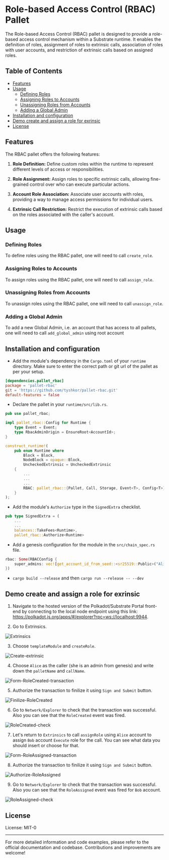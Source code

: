 # Role-based Access Control (RBAC) Pallet

The Role-based Access Control (RBAC) pallet is designed to provide a role-based access control mechanism within a Substrate runtime. It enables the definition of roles, assignment of roles to extrinsic calls, association of roles with user accounts, and restriction of extrinsic calls based on assigned roles.

## Table of Contents
- [Features](#features)
- [Usage](#usage)
  - [Defining Roles](#defining-roles)
  - [Assigning Roles to Accounts](#assigning-roles-to-accounts)
  - [Unassigning Roles from Accounts](#unassigning-roles-from-accounts)
  - [Adding a  Global Admin](#adding-a-global-admin)
- [Installation and configuration](#installation-and-configuration)
- [Demo create and assign a role for exrinsic](#demo-create-and-assign-a-role-for-exrinsic)
- [License](#license)

## Features

The RBAC pallet offers the following features:

1. **Role Definition:** Define custom roles within the runtime to represent different levels of access or responsibilities.

2. **Role Assignment:** Assign roles to specific extrinsic calls, allowing fine-grained control over who can execute particular actions.

3. **Account Role Association:** Associate user accounts with roles, providing a way to manage access permissions for individual users.

4. **Extrinsic Call Restriction:** Restrict the execution of extrinsic calls based on the roles associated with the caller's account.

## Usage

### Defining Roles

To define roles using the RBAC pallet, one will need to call `create_role`.

### Assigning Roles to Accounts

To assign roles using the RBAC pallet, one will need to call `assign_role`.

### Unassigning Roles from Accounts

To unassign roles using the RBAC pallet, one will need to call `unassign_role`.

### Adding a  Global Admin

To add a new Global Admin, i.e. an account that has access to all pallets, one will need to call `add_global_admin` using root account

## Installation and configuration

* Add the module's dependency in the `Cargo.toml` of your `runtime` directory. Make sure to enter the correct path or git url of the pallet as per your setup.

```toml
[dependencies.pallet_rbac]
package = 'pallet-rbac'
git = 'https://github.com/tyshkor/pallet-rbac.git'
default-features = false
```

* Declare the pallet in your `runtime/src/lib.rs`.

```rust
pub use pallet_rbac;

impl pallet_rbac::Config for Runtime {
    type Event = Event;
    type RbacAdminOrigin = EnsureRoot<AccountId>;
}

construct_runtime!(
    pub enum Runtime where
        Block = Block,
        NodeBlock = opaque::Block,
        UncheckedExtrinsic = UncheckedExtrinsic
    {
        ...
        ...
        ...
        RBAC: pallet_rbac::{Pallet, Call, Storage, Event<T>, Config<T>},
    }
);
```

* Add the module's `Authorize` type in the `SignedExtra` checklist.

```rust
pub type SignedExtra = (
    ...
    ...
    balances::TakeFees<Runtime>,
    pallet_rbac::Authorize<Runtime>
```

* Add a genesis configuration for the module in the `src/chain_spec.rs` file.

```rust
rbac: Some(RBACConfig {
	super_admins: vec![get_account_id_from_seed::<sr25519::Public>("Alice")]
})
```

* `cargo build --release` and then `cargo run --release -- --dev`

## Demo create and assign a role for exrinsic

1. Navigate to the hosted version of the Polkadot/Substrate Portal front-end by connecting to the local node endpoint using this link: https://polkadot.js.org/apps/#/explorer?rpc=ws://localhost:9944.

2. Go to Extrinsics.

![Extrinsics](assets/page1.jpg)

3. Choose `templateModule` and `createRole`.

![Create-extrinsic](assets/page2.jpg)

4. Choose `Alice` as the caller (she is an admin from genesis) and write down the `palletName` and `callName`.

![Form-RoleCreated-transaction](assets/page3.jpg)

5. Authorize the transaction to finilize it using `Sign and Submit` button.

![Finilize-RoleCreated](assets/page4.jpg)

6. Go to `Network/Explorer` to check that the transaction was successful. Also you can see that the `RoleCreated` event was fired.

![RoleCreated-check](assets/page5.jpg)

7. Let's return to `Extrinsics` to call `assignRole` using `Alice` account to assign `Bob` account `Execute` role for the call. You can see what data you should insert or choose for that. 

![Form-RoleAssigned-transaction](assets/page6.jpg)

8. Authorize the transaction to finilize it using `Sign and Submit` button.

![Authorize-RoleAssigned](assets/page7.jpg)

9. Go to `Network/Explorer` to check that the transaction was successful. Also you can see that the `RoleAssigned` event was fired for `Bob` account.

![RoleAssigned-check](assets/page8.jpg)

## License

License: MIT-0

---

For more detailed information and code examples, please refer to the official documentation and codebase. Contributions and improvements are welcome!



